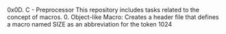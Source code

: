 0x0D. C - Preprocessor
 This repository includes tasks related to the concept of macros.
	0. Object-like Macro: Creates a header file that defines a macro named SIZE as an abbreviation for the token 1024
